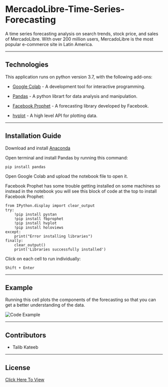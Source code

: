 # MercadoLibre-Time-Series-Forecasting

A time series forecasting analysis on search trends, stock price, and sales of MercadoLibre. With over 200 million users, MercadoLibre is the most popular e-commerce site in Latin America.


---

## Technologies

This application runs on python version 3.7, with the following add-ons:

* [Google Colab](https://colab.research.google.com/) - A development tool for interactive programming.

* [Pandas](https://pandas.pydata.org/) - A python librart for data analysis and manipulation.

* [Facebook Prophet](https://facebook.github.io/prophet/) - A forecasting library developed by Facebook. 

* [hvplot](https://hvplot.holoviz.org/) - A high level API for plotting data.

---

## Installation Guide

Download and install [Anaconda](https://www.anaconda.com/products/individual-b)

Open terminal and install Pandas by running this command:

    pip install pandas

Open Google Colab and upload the notebook file to open it. 

Facebook Prophet has some trouble getting installed on some machines so instead in the notebook you will see this block of code at the top to install Facebook Prophet:

    from IPython.display import clear_output
    try:
        !pip install pystan
        !pip install fbprophet
        !pip install hvplot
        !pip install holoviews
    except:
        print("Error installing libraries")
    finally:
        clear_output()
        print('Libraries successfully installed')

Click on each cell to run individually:

    Shift + Enter

---

## Example

Running this cell plots the components of the forecasting so that you can get a better understanding of the data.

![Code Example]()

---

## Contributors

*  Talib Kateeb

---

## License

[Click Here To View](https://github.com/talibkateeb/MercadoLibre-Time-Series-Forecasting/blob/main/LICENSE)
